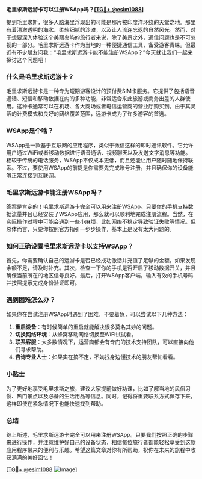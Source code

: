 **毛里求斯远游卡可以注册WSApp吗？[[TG💪+ @esim1088](https://t.me/s/esim1088)]**

提到毛里求斯，很多人脑海里浮现出的可能是那片被印度洋环绕的天堂之地。那里有着清澈透明的海水、柔软细腻的沙滩，以及让人流连忘返的自然风光。然而，对于想要深入体验这个美丽岛屿的旅行者来说，除了美景之外，通信问题也是不可忽视的一部分。毛里求斯远游卡作为当地的一种便捷通信工具，备受游客青睐。但最近有不少朋友问我：“毛里求斯远游卡能不能注册WSApp？”今天就让我们一起来探讨这个问题吧！

### 什么是毛里求斯远游卡？

毛里求斯远游卡是一种专为短期游客设计的预付费SIM卡服务。它提供了包括语音通话、短信和移动数据在内的多种功能，非常适合来此旅游或商务出差的人群使用。这种卡通常可以在机场、各大商场或者电信运营商的营业厅购买到。由于其灵活的计费模式和良好的网络覆盖范围，远游卡成为了许多游客的首选。

### WSApp是个啥？

WSApp是一款基于互联网的应用程序，类似于微信这样的即时通讯软件。它允许用户通过WiFi或者移动数据进行语音通话、视频聊天以及发送文字消息等功能。相较于传统的电话服务，WSApp不仅成本更低，而且还能让用户随时随地保持联系。不过，要使用WSApp的前提是你需要先完成账号注册，并且确保你的设备能够正常连接到互联网。

### 毛里求斯远游卡能注册WSApp吗？

答案是肯定的！毛里求斯远游卡完全可以用来注册WSApp。只要你的手机支持数据流量并且已经安装了WSApp应用，那么就可以顺利地完成注册流程。当然，在实际操作过程中可能会遇到一些小麻烦，比如网络不稳定导致验证失败等情况。但总体而言，只要你按照官方指引一步步操作，基本上是没有太大问题的。

### 如何正确设置毛里求斯远游卡以支持WSApp？

首先，你需要确认自己的远游卡是否已经成功激活并充值了足够的金额。如果发现余额不足，请及时补充。其次，检查一下你的手机是否开启了移动数据开关，并且确保当前所在的地区信号良好。最后，打开WSApp客户端，输入有效的手机号码并按照提示完成身份验证即可。

### 遇到困难怎么办？

如果你在尝试注册WSApp时遇到了困难，不要着急，可以尝试以下几种方法：

1. **重启设备**：有时候简单的重启就能解决很多莫名其妙的问题。
2. **切换网络环境**：从蜂窝移动网络切换至WiFi试试看。
3. **联系客服**：大多数情况下，运营商都会有专门的技术支持团队，可以直接向他们寻求帮助。
4. **咨询专业人士**：如果实在搞不定，不妨找身边懂技术的朋友帮忙看看。

### 小贴士

为了更好地享受毛里求斯之旅，建议大家提前做好功课，比如了解当地的风俗习惯、热门景点以及必备的生活用品等信息。同时，记得将重要联系方式保存下来，这样即使在紧急情况下也能快速找到帮助。

### 总结

综上所述，毛里求斯远游卡完全可以用来注册WSApp。只要我们按照正确的步骤来进行操作，并注意维护好自己的设备状态，相信每位旅行者都能轻松享受到这款应用程序带来的便利与乐趣。希望这篇文章对你有所帮助，祝你在未来的旅程中收获满满的美好回忆！

[[TG💪+ @esim1088](https://t.me/s/esim1088) ![Image](https://i.postimg.cc/4NQfJmqS/Snipaste-2025-05-13-00-14-12.png)]